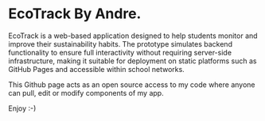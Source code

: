 # EcoTrack By Andre.

EcoTrack is a web-based application designed to help students monitor and improve their sustainability habits. The prototype simulates backend functionality to ensure full interactivity without requiring server-side infrastructure, making it suitable for deployment on static platforms such as GitHub Pages and accessible within school networks.

This Github page acts as an open source access to my code where anyone can pull, edit or modify components of my app.

Enjoy :-)

